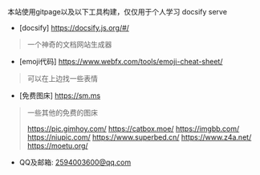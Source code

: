 本站使用gitpage以及以下工具构建，仅仅用于个人学习
docsify serve
- [docsify]  https://docsify.js.org/#/
> 一个神奇的文档网站生成器

- [emoji代码]  https://www.webfx.com/tools/emoji-cheat-sheet/
> 可以在上边找一些表情

- [免费图床]  https://sm.ms
> 一些其他的免费的图床
>
> https://pic.gimhoy.com/
> https://catbox.moe/
> https://imgbb.com/
> https://niupic.com/
> https://www.superbed.cn/
> https://www.z4a.net/
> https://moetu.org/

<!--公众号-->

<!--[公众号](https://s2.loli.net/2022/03/19/LnABEtiMGPvuUcQ.jpg)-->

- QQ及邮箱: 2594003600@qq.com



